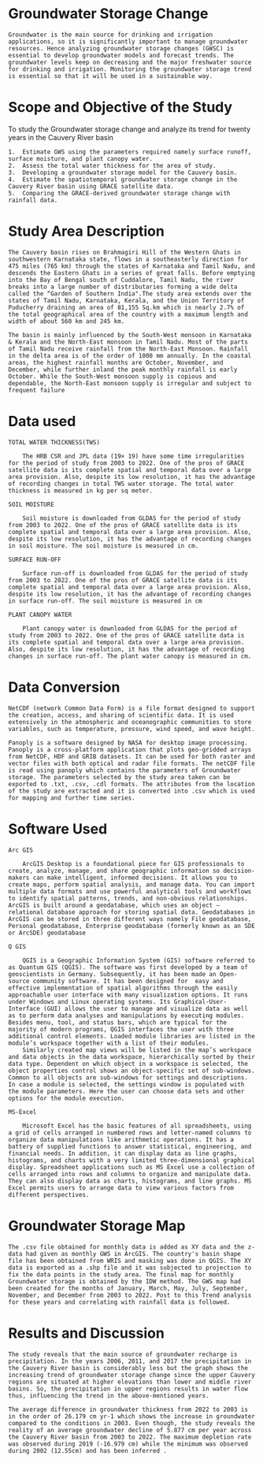 # Groundwater Storage Change

    Groundwater is the main source for drinking and irrigation applications, so it is significantly important to manage groundwater resources. Hence analyzing groundwater storage changes (GWSC) is essential to develop groundwater models and forecast trends. The groundwater levels keep on decreasing and the major freshwater source for drinking and irrigation. Monitoring the groundwater storage trend is essential so that it will be used in a sustainable way.


# Scope and Objective of the Study

To study the Groundwater storage change and analyze its trend for twenty years in the Cauvery River basin 

    1.	Estimate GWS using the parameters required namely surface runoff, surface moisture, and plant canopy water.
    2.  Assess the total water thickness for the area of study.
    3.	Developing a groundwater storage model for the Cauvery basin.
    4.	Estimate the spatiotemporal groundwater storage change in the Cauvery River basin using GRACE satellite data.
    5.	Comparing the GRACE-derived groundwater storage change with rainfall data.

# Study Area Description

    The Cauvery basin rises on Brahmagiri Hill of the Western Ghats in southwestern Karnataka state, flows in a southeasterly direction for 475 miles (765 km) through the states of Karnataka and Tamil Nadu, and descends the Eastern Ghats in a series of great falls. Before emptying into the Bay of Bengal south of Cuddalore, Tamil Nadu, the river breaks into a large number of distributaries forming a wide delta called the “Garden of Southern India".The study area extends over the states of Tamil Nadu, Karnataka, Kerala, and the Union Territory of Puducherry draining an area of 81,155 Sq.km which is nearly 2.7% of the total geographical area of the country with a maximum length and width of about 560 km and 245 km.

    The basin is mainly influenced by the South-West monsoon in Karnataka & Kerala and the North-East monsoon in Tamil Nadu. Most of the parts of Tamil Nadu receive rainfall from the North-East Monsoon. Rainfall in the delta area is of the order of 1000 mm annually. In the coastal areas, the highest rainfall months are October, November, and December, while further inland the peak monthly rainfall is early October. While the South-West monsoon supply is copious and dependable, the North-East monsoon supply is irregular and subject to frequent failure 

# Data used

    TOTAL WATER THICKNESS(TWS)

		The HRB CSR and JPL data (19× 19) have some time irregularities for the period of study from 2003 to 2022. One of the pros of GRACE satellite data is its complete spatial and temporal data over a large area provision. Also, despite its low resolution, it has the advantage of recording changes in total TWS water storage. The total water thickness is measured in kg per sq meter.

    SOIL MOISTURE

		Soil moisture is downloaded from GLDAS for the period of study from 2003 to 2022. One of the pros of GRACE satellite data is its complete spatial and temporal data over a large area provision. Also, despite its low resolution, it has the advantage of recording changes in soil moisture. The soil moisture is measured in cm.

    SURFACE RUN-OFF 

		Surface run-off is downloaded from GLDAS for the period of study from 2003 to 2022. One of the pros of GRACE satellite data is its complete spatial and temporal data over a large area provision. Also, despite its low resolution, it has the advantage of recording changes in surface run-off. The soil moisture is measured in cm

	PLANT CANOPY WATER

		Plant canopy water is downloaded from GLDAS for the period of study from 2003 to 2022. One of the pros of GRACE satellite data is its complete spatial and temporal data over a large area provision. Also, despite its low resolution, it has the advantage of recording changes in surface run-off. The plant water canopy is measured in cm.

# Data Conversion

    NetCDF (network Common Data Form) is a file format designed to support the creation, access, and sharing of scientific data. It is used extensively in the atmospheric and oceanographic communities to store variables, such as temperature, pressure, wind speed, and wave height.

	Panoply is a software designed by NASA for desktop image processing. Panoply is a cross-platform application that plots geo-gridded arrays from NetCDF, HDF and GRIB datasets. It can be used for both raster and vector files with both optical and radar file formats. The netCDF file is read using panoply which contains the parameters of Groundwater storage. The parameters selected by the study area taken can be exported to .txt, .csv, .cdl formats. The attributes from the location of the study are extracted and it is converted into .csv which is used for mapping and further time series.

# Software Used

	Arc GIS

		ArcGIS Desktop is a foundational piece for GIS professionals to create, analyze, manage, and share geographic information so decision-makers can make intelligent, informed decisions. It allows you to create maps, perform spatial analysis, and manage data. You can import multiple data formats and use powerful analytical tools and workflows to identify spatial patterns, trends, and non-obvious relationships. ArcGIS is built around a geodatabase, which uses an object – relational database approach for storing spatial data. Geodatabases in ArcGIS can be stored in three different ways namely File geodatabase, Personal geodatabase, Enterprise geodatabase (formerly known as an SDE or ArcSDE) geodatabase  

	Q GIS

		QGIS is a Geographic Information System (GIS) software referred to as Quantum GIS (QGIS). The software was first developed by a team of geoscientists in Germany. Subsequently, it has been made an Open-source community software. It has been designed for  easy and effective implementation of spatial algorithms through the easily approachable user interface with many visualization options. It runs under Windows and Linux operating systems. Its Graphical-User-Interface (GUI) allows the user to manage and visualize data as well as to perform data analyses and manipulations by executing modules. Besides menu, tool, and status bars, which are typical for the majority of modern programs, QGIS interfaces the user with three additional control elements. Loaded module libraries are listed in the module’s workspace together with a list of their modules. 
		Similarly created map views will be listed in the map’s workspace and data objects in the data workspace, hierarchically sorted by their data type. Dependent on which object in a workspace is selected, the object properties control shows an object-specific set of sub-windows. Common to all objects are sub-windows for settings and descriptions. In case a module is selected, the settings window is populated with the module parameters. Here the user can choose data sets and other options for the module execution.

	MS-Excel

	    Microsoft Excel has the basic features of all spreadsheets, using a grid of cells arranged in numbered rows and letter-named columns to organize data manipulations like arithmetic operations. It has a battery of supplied functions to answer statistical, engineering, and financial needs. In addition, it can display data as line graphs, histograms, and charts with a very limited three-dimensional graphical display. Spreadsheet applications such as MS Excel use a collection of cells arranged into rows and columns to organize and manipulate data. They can also display data as charts, histograms, and line graphs. MS Excel permits users to arrange data to view various factors from different perspectives.

# Groundwater Storage Map 

    The .csv file obtained for monthly data is added as XY data and the z-data had given as monthly GWS in ArcGIS. The country's basin shape file has been obtained from WRIS and masking was done in QGIS. The XY data is exported as a .shp file and it was subjected to projection to fix the data points in the study area. The final map for monthly Groundwater storage is obtained by the IDW method. The GWS map had been created for the months of January, March, May, July, September, November, and December from 2003 to 2022. Post to this Trend analysis for these years and correlating with rainfall data is followed.

# Results and Discussion

    The study reveals that the main source of groundwater recharge is precipitation. In the years 2006, 2011, and 2017 the precipitation in the Cauvery River basin is considerably less but the graph shows the increasing trend of groundwater storage change since the upper Cauvery regions are situated at higher elevations than lower and middle river basins. So, the precipitation in upper regions results in water flow thus, influencing the trend in the above-mentioned years.

    The average difference in groundwater thickness from 2022 to 2003 is in the order of 26.179 cm yr-1 which shows the increase in groundwater compared to the conditions in 2003. Even though, the study reveals the reality of an average groundwater decline of 5.877 cm per year across the Cauvery River basin from 2003 to 2022. The maximum depletion rate was observed during 2019 (-16.979 cm) while the minimum was observed during 2002 (12.55cm) and has been inferred .
